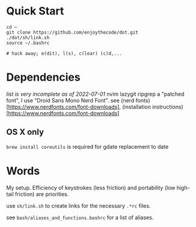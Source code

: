 # Quick Start
```
cd ~
git clone https://github.com/enjoythecode/dot.git
./dot/sh/link.sh
source ~/.bashrc

# hack away; e(dit), l(s), c(lear) (c)d,...
```

# Dependencies
*list is very incomplete as of 2022-07-01*
nvim
lazygit
ripgrep
a "patched font", I use "Droid Sans Mono Nerd Font". see (nerd fonts)[https://www.nerdfonts.com/font-downloads], (installation instructions)[https://www.nerdfonts.com/font-downloads]

## OS X only
`brew install coreutils` is required for gdate replacement to date


# Words
My setup. Efficiency of keystrokes (less friction) and portability (low high-tail friction)
are priorities.

use `sh/link.sh` to create links for the necessary `.*rc` files.

see `bash/aliases_and_functions.bashrc` for a list of aliases.
